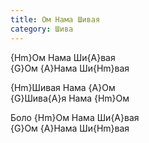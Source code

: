 ```yaml
---
title: Ом Нама Шивая
category: Шива
---
```

{Hm}Ом Нама Ши{A}вая  
{G}Ом {A}Нама Ши{Hm}вая  

{Hm}Шивая Нама {A}Ом  
{G}Шива{A}я Нама {Hm}Ом  

Боло {Hm}Ом Нама Ши{A}вая  
{G}Ом {A}Нама Ши{Hm}вая
